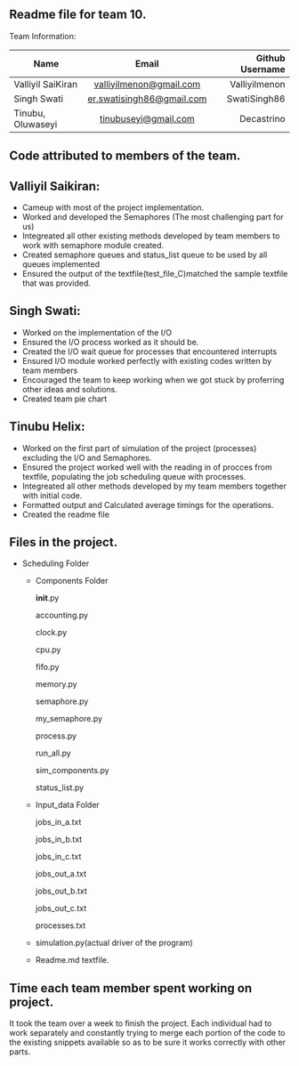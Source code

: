 Readme file for team 10.
---------------------------

Team Information:

| Name                         | Email           | Github Username  |
| -----------------------------|:---------------:| ----------------:|
|  Valliyil SaiKiran           | valliyilmenon@gmail.com |Valliyilmenon             |
| Singh Swati|er.swatisingh86@gmail.com| SwatiSingh86 |
|Tinubu, Oluwaseyi| tinubuseyi@gmail.com|Decastrino |



Code attributed to members of the team.
---------------------------------------

Valliyil Saikiran:
-----------------

- Cameup with most of the project implementation.
- Worked and developed the Semaphores (The most challenging part for us)
- Integreated all other existing methods developed by team members to work with semaphore module created.
- Created semaphore queues and status_list queue to be used by all queues implemented
- Ensured the output of the textfile(test_file_C)matched the sample textfile that was provided.

Singh Swati:
------------

- Worked on the implementation of the I/O 
- Ensured the I/O process worked as it should be.
- Created the I/O wait queue for processes that encountered interrupts
- Ensured I/O module worked perfectly with existing codes written by team members
- Encouraged the team to keep working when we got stuck by proferring other ideas and solutions.
- Created team pie chart

Tinubu Helix:
-------------

- Worked on the first part of simulation of the project (processes) excluding the I/O and Semaphores.
- Ensured the project worked well with the reading in of procces from textfile, populating the job scheduling queue with processes.
- Integreated all other methods developed by my team members together with initial code.
- Formatted output and Calculated average timings for the operations.
- Created the readme file

Files in the project.
---------------------------

* Scheduling Folder

	* Components Folder
	
		__init__.py
		
		accounting.py
		
		clock.py
		
		cpu.py
		
		fifo.py
		
		memory.py
		
		semaphore.py
		
		my_semaphore.py
		
		process.py
		
		run_all.py
		
		sim_components.py
		
		status_list.py
		
	* Input_data Folder
		
		jobs_in_a.txt
		
		jobs_in_b.txt
		
		jobs_in_c.txt
		
		jobs_out_a.txt
		
		jobs_out_b.txt
		
		jobs_out_c.txt
		
		processes.txt
	
	* simulation.py(actual driver of the program)
	* Readme.md textfile.

Time each team member spent working on project.
---------------------------
It took the team over a week to finish the project. Each individual had to work separately and constantly trying to merge
each portion of the code to the existing snippets available so as to be sure it works correctly with other parts.


